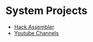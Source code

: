 # System Projects

* [Hack Assembler](/projects/system-projects/Hack-Assembler)
* [Youtube Channels](/programming/webscraping/yt_channels)

